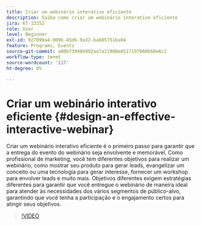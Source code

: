 ```yaml
---
title: Criar um webinário interativo eficiente
description: Saiba como criar um webinário interativo eficiente
jira: KT-13352
role: User
level: Beginner
exl-id: 927099a4-009b-45d6-9a32-ba685751ba04
feature: Programs, Events
source-git-commit: a80bf39486992aa7a11988e6517197860b60e6c2
workflow-type: tm+mt
source-wordcount: '117'
ht-degree: 0%

---
```


# Criar um webinário interativo eficiente {#design-an-effective-interactive-webinar}

Criar um webinário interativo eficiente é o primeiro passo para garantir que a entrega do evento do webinário seja envolvente e memorável. Como profissional de marketing, você tem diferentes objetivos para realizar um webinário, como mostrar seu produto para gerar leads, evangelizar um conceito ou uma tecnologia para gerar interesse, fornecer um workshop para envolver leads e muito mais. Objetivos diferentes exigem estratégias diferentes para garantir que você entregue o webinário de maneira ideal para atender às necessidades dos vários segmentos de público-alvo, garantindo que você tenha a participação e o engajamento certos para atingir seus objetivos.

>[!VIDEO](https://video.tv.adobe.com/v/3418602?q=9)
